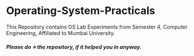 # Operating-System-Practicals
This Repository contains OS Lab Experiments from Semester 4, Computer Engineering, Affiliated to Mumbai University.


##### Please do ⭐ the repository, if it helped you in anyway.
